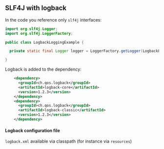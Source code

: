 ## SLF4J with logback

In the code you reference only `slf4j` interfaces: 

```java
import org.slf4j.Logger;
import org.slf4j.LoggerFactory;

public class LogbackLoggingExample {

  private static final Logger logger = LoggerFactory.getLogger(LogbackLoggingExample.class);

}
```

Logback is added to the dependency:
```xml
    <dependency>
      <groupId>ch.qos.logback</groupId>
      <artifactId>logback-core</artifactId>
      <version>1.2.3</version>
    </dependency>
    <dependency>
      <groupId>ch.qos.logback</groupId>
      <artifactId>logback-classic</artifactId>
      <version>1.2.3</version>
    </dependency>
```

#### Logback configuration file

`logback.xml` available via classpath (for instance via `resources`)